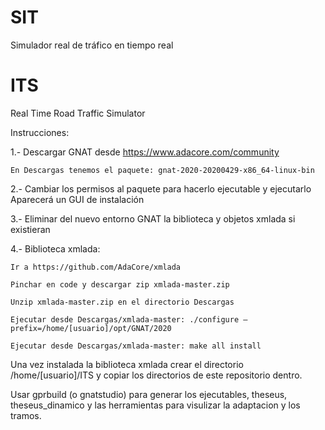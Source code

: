 # SIT
Simulador real de tráfico en tiempo real
# ITS
Real Time Road Traffic Simulator

Instrucciones:

1.- Descargar GNAT desde https://www.adacore.com/community

	En Descargas tenemos el paquete: gnat-2020-20200429-x86_64-linux-bin

2.- Cambiar los permisos al paquete para hacerlo ejecutable y ejecutarlo
      Aparecerá un GUI de instalación

3.- Eliminar del nuevo entorno GNAT la biblioteca y objetos xmlada si existieran

4.- Biblioteca xmlada:

	Ir a https://github.com/AdaCore/xmlada

	Pinchar en code y descargar zip xmlada-master.zip

	Unzip xmlada-master.zip en el directorio Descargas

	Ejecutar desde Descargas/xmlada-master: ./configure –prefix=/home/[usuario]/opt/GNAT/2020

	Ejecutar desde Descargas/xmlada-master: make all install
  
  Una vez instalada la biblioteca xmlada crear el directorio /home/[usuario]/ITS
  y copiar los directorios de este repositorio dentro.
  
  Usar gprbuild (o gnatstudio) para generar los ejecutables, theseus, theseus_dinamico y las herramientas para visulizar la adaptacion y los tramos.
